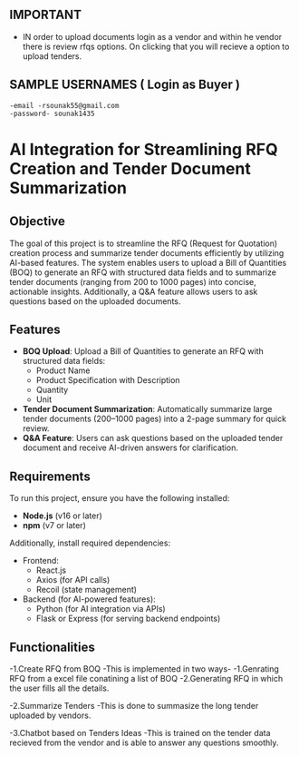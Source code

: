 ## IMPORTANT
   - IN order to upload documents login as a vendor and within he vendor there is review rfqs options. On clicking that you will recieve a option to upload tenders.

## SAMPLE USERNAMES ( Login as Buyer )
    -email -rsounak55@gmail.com
    -password- sounak1435
    
# AI Integration for Streamlining RFQ Creation and Tender Document Summarization

## Objective
The goal of this project is to streamline the RFQ (Request for Quotation) creation process and summarize tender documents efficiently by utilizing AI-based features. The system enables users to upload a Bill of Quantities (BOQ) to generate an RFQ with structured data fields and to summarize tender documents (ranging from 200 to 1000 pages) into concise, actionable insights. Additionally, a Q&A feature allows users to ask questions based on the uploaded documents.

## Features
- **BOQ Upload**: Upload a Bill of Quantities to generate an RFQ with structured data fields:
  - Product Name
  - Product Specification with Description
  - Quantity
  - Unit
- **Tender Document Summarization**: Automatically summarize large tender documents (200–1000 pages) into a 2-page summary for quick review.
- **Q&A Feature**: Users can ask questions based on the uploaded tender document and receive AI-driven answers for clarification.

## Requirements

To run this project, ensure you have the following installed:
- **Node.js** (v16 or later)
- **npm** (v7 or later)

Additionally, install required dependencies:
- Frontend:
  - React.js
  - Axios (for API calls)
  - Recoil (state management)
- Backend (for AI-powered features):
  - Python (for AI integration via APIs)
  - Flask or Express (for serving backend endpoints)

## Functionalities

-1.Create RFQ from BOQ
    -This is implemented in two ways-
    -1.Genrating RFQ from a excel file conatining a list of BOQ
    -2.Generating RFQ in which the user fills all the details.

-2.Summarize Tenders
    -This is done to summasize the long tender uploaded by vendors.

-3.Chatbot based on Tenders Ideas
    -This is trained on the tender data recieved from the vendor and is able to answer any questions smoothly.



    
